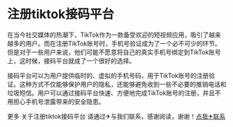 # 注册tiktok接码平台

在当今社交媒体的热潮下，TikTok作为一款备受欢迎的短视频应用，吸引了越来越多的用户。而在注册TikTok账号时，手机号验证成为了一个必不可少的环节。但是对于一些用户来说，他们可能不愿意将自己的真实手机号绑定到TikTok账号上，这时候，接码平台就成了一个很好的选择。

接码平台可以为用户提供临时的、虚拟的手机号码，用于TikTok账号的注册验证。这种方式不仅能够保护用户的隐私，还能够避免收到一些不必要的推销电话和垃圾短信。用户可以通过接码平台快速、方便地完成TikTok账号的注册，并且不用担心手机号泄露带来的安全隐患。

更多 关于注册tiktok接码平台 请通过✈与我们联系，感谢阅读，谢谢！[点我✈联系](https://lm.k02.cc)